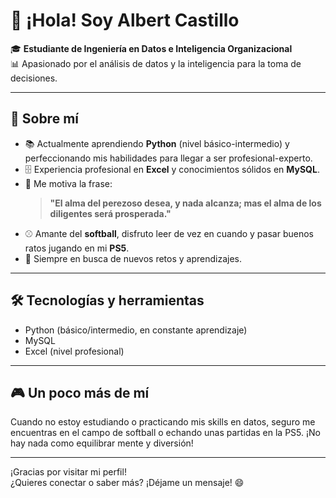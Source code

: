 # 👋 ¡Hola! Soy Albert Castillo

🎓 **Estudiante de Ingeniería en Datos e Inteligencia Organizacional**  
📊 Apasionado por el análisis de datos y la inteligencia para la toma de decisiones.

---

## 🚀 Sobre mí

- 📚 Actualmente aprendiendo **Python** (nivel básico-intermedio) y perfeccionando mis habilidades para llegar a ser profesional-experto.
- 🗄️ Experiencia profesional en **Excel** y conocimientos sólidos en **MySQL**.
- 🧠 Me motiva la frase:  
  > **"El alma del perezoso desea, y nada alcanza; mas el alma de los diligentes será prosperada."**
- ⚾ Amante del **softball**, disfruto leer de vez en cuando y pasar buenos ratos jugando en mi **PS5**.
- 🌱 Siempre en busca de nuevos retos y aprendizajes.

---

## 🛠️ Tecnologías y herramientas

- Python (básico/intermedio, en constante aprendizaje)
- MySQL
- Excel (nivel profesional)

---

## 🎮 Un poco más de mí

Cuando no estoy estudiando o practicando mis skills en datos, seguro me encuentras en el campo de softball o echando unas partidas en la PS5. ¡No hay nada como equilibrar mente y diversión!

---

¡Gracias por visitar mi perfil!  
¿Quieres conectar o saber más? ¡Déjame un mensaje! 😄
<!--
**albertcastillo21-cloud/albertcastillo21-cloud** is a ✨ _special_ ✨ repository because its `README.md` (this file) appears on your GitHub profile.

Here are some ideas to get you started:

- 🔭 I’m currently working on ...
- 🌱 I’m currently learning ...
- 👯 I’m looking to collaborate on ...
- 🤔 I’m looking for help with ...
- 💬 Ask me about ...
- 📫 How to reach me: ...
- 😄 Pronouns: ...
- ⚡ Fun fact: ...
-->
